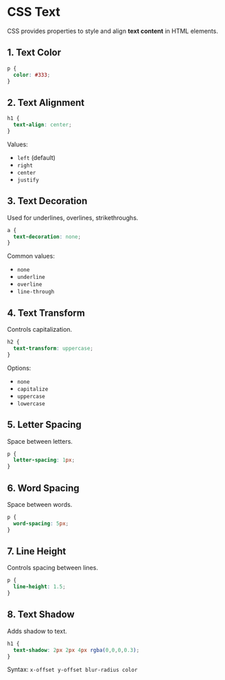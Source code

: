 # CSS Text

CSS provides properties to style and align **text content** in HTML elements.

## 1. Text Color

```css
p {
  color: #333;
}
```

## 2. Text Alignment

```css
h1 {
  text-align: center;
}
```

Values:

* `left` (default)
* `right`
* `center`
* `justify`

## 3. Text Decoration

Used for underlines, overlines, strikethroughs.

```css
a {
  text-decoration: none;
}
```

Common values:

* `none`
* `underline`
* `overline`
* `line-through`

## 4. Text Transform

Controls capitalization.

```css
h2 {
  text-transform: uppercase;
}
```

Options:

* `none`
* `capitalize`
* `uppercase`
* `lowercase`

## 5. Letter Spacing

Space between letters.

```css
p {
  letter-spacing: 1px;
}
```

## 6. Word Spacing

Space between words.

```css
p {
  word-spacing: 5px;
}
```

## 7. Line Height

Controls spacing between lines.

```css
p {
  line-height: 1.5;
}
```

## 8. Text Shadow

Adds shadow to text.

```css
h1 {
  text-shadow: 2px 2px 4px rgba(0,0,0,0.3);
}
```

Syntax: `x-offset y-offset blur-radius color`

